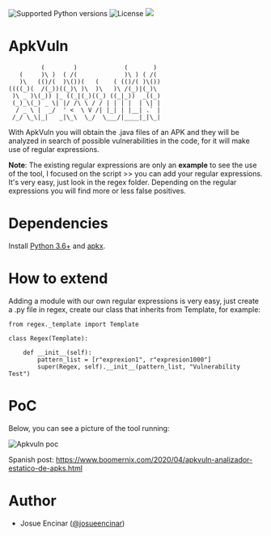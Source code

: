 ![Supported Python versions](https://img.shields.io/badge/python-3.6+-blue.svg?style=flat-square&logo=python)
![License](https://img.shields.io/badge/license-GNU-green.svg?style=flat-square&logo=gnu)
![](https://img.shields.io/badge/Works%20in%20Linux-purple.svg?style=flat-square&logo=debian)

# ApkVuln

```
         (        )             (       ) 
   (     )\ )  ( /(             )\ ) ( /( 
   )\   (()/(  )\())(   (    ( (()/( )\())
((((_)(  /(_))((_)\ )\  )\   )\ /(_)|(_)\ 
 )\ _ )\(_)) |_ ((_|(_)((_) ((_|_))  _((_)
 (_)_\(_) _ \| |/ /\ \ / / | | | |  | \| |
  / _ \ |  _/  ' <  \ V /| |_| | |__| .` |
 /_/ \_\|_|   _|\_\  \_/  \___/|____|_|\_|

```

With ApkVuln you will obtain the .java files of an APK and they will be analyzed in search of possible vulnerabilities in the code, for it will make use of regular expressions.

 **Note**: The existing regular expressions are only an **example** to see the use of the tool, I focused on the script >> you can add your regular expressions. It's very easy, just look in the regex folder. Depending on the regular expressions you will find more or less false positives.

# Dependencies

Install [Python 3.6+](https://www.python.org/) and [apkx](https://github.com/b-mueller/apkx).

# How to extend

Adding a module with our own regular expressions is very easy, just create a .py file in regex, create our class that inherits from Template, for example:

```
from regex._template import Template

class Regex(Template):

    def __init__(self):
        pattern_list = [r"exprexion1", r"expresion1000"]
        super(Regex, self).__init__(pattern_list, "Vulnerability Test")

```

# PoC

Below, you can see a picture of the tool running:

![Apkvuln poc](https://1.bp.blogspot.com/-egYweDB8LnE/XodCH9yKwqI/AAAAAAAABFw/6tAdC2yJcQ4Y8bjuwkzuSsy10Jq-KVKBACNcBGAsYHQ/s1600/apk_analyzer.png)

Spanish post: https://www.boomernix.com/2020/04/apkvuln-analizador-estatico-de-apks.html

 # Author 
 
 * Josue Encinar ([@josueencinar](https://twitter.com/josueencinar))
